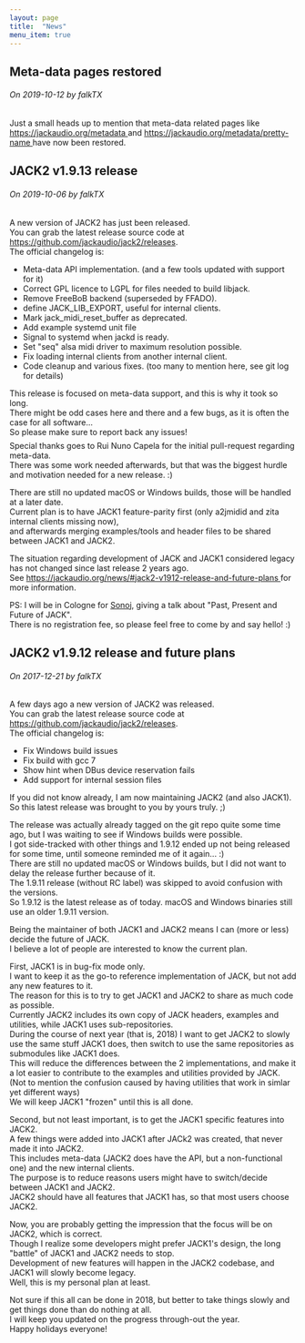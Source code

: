 ```yaml
---
layout: page
title:  "News"
menu_item: true
---
```


## Meta-data pages restored

<h6>On <i>2019-10-12</i> by <i>falkTX</i></h6>

<p>
    Just a small heads up to mention that meta-data related pages
      like <a href="https://jackaudio.org/metadata/"> https://jackaudio.org/metadata </a>
      and <a href="https://jackaudio.org/metadata/pretty-name/"> https://jackaudio.org/metadata/pretty-name </a>
    have now been restored.
</p>

## JACK2 v1.9.13 release

<h6>On <i>2019-10-06</i> by <i>falkTX</i></h6>

<p>
    A new version of JACK2 has just been released.<br/>
    You can grab the latest release source code at
        <a href="https://github.com/jackaudio/jack2/releases" target="_blank">
            https://github.com/jackaudio/jack2/releases</a>.<br/>
    The official changelog is:<br/>
</p>
<ul>
    <li>Meta-data API implementation. (and a few tools updated with support for it)</li>
    <li>Correct GPL licence to LGPL for files needed to build libjack.</li>
    <li>Remove FreeBoB backend (superseded by FFADO).</li>
    <li>define JACK_LIB_EXPORT, useful for internal clients.</li>
    <li>Mark jack_midi_reset_buffer as deprecated.</li>
    <li>Add example systemd unit file</li>
    <li>Signal to systemd when jackd is ready.</li>
    <li>Set "seq" alsa midi driver to maximum resolution possible.</li>
    <li>Fix loading internal clients from another internal client.</li>
    <li>Code cleanup and various fixes. (too many to mention here, see git log for details)</li>
</ul>
<p>
    This release is focused on meta-data support, and this is why it took so long.<br/>
    There might be odd cases here and there and a few bugs, as it is often the case for all software...<br/>
    So please make sure to report back any issues!<br/>
    <br style="line-height:0.5em"/>
    Special thanks goes to Rui Nuno Capela for the initial pull-request regarding meta-data.<br/>
    There was some work needed afterwards, but that was the biggest hurdle and motivation needed for a new release. :)
</p>
<p>
    There are still no updated macOS or Windows builds, those will be handled at a later date.<br/>
    Current plan is to have JACK1 feature-parity first (only a2jmidid and zita internal clients missing now),<br/>
    and afterwards merging examples/tools and header files to be shared between JACK1 and JACK2.<br/>
</p>
<p>
    The situation regarding development of JACK and JACK1 considered legacy has not changed since last release 2 years ago.<br/>
    See
    <a href="https://jackaudio.org/news/#jack2-v1912-release-and-future-plans">
        https://jackaudio.org/news/#jack2-v1912-release-and-future-plans
    </a>
    for more information.
</p>
<p>
    PS: I will be in Cologne for
    <a href="https://www.sonoj.org/" target="_blank">Sonoj</a>,
    giving a talk about "Past, Present and Future of JACK".<br/>
    There is no registration fee, so please feel free to come by and say hello! :)
</p>

## JACK2 v1.9.12 release and future plans

<h6>On <i>2017-12-21</i> by <i>falkTX</i></h6>

<p>
    A few days ago a new version of JACK2 was released.<br/>
    You can grab the latest release source code at
        <a href="https://github.com/jackaudio/jack2/releases" target="_blank">
            https://github.com/jackaudio/jack2/releases</a>.<br/>
    The official changelog is:<br/>
</p>
<ul>
    <li>Fix Windows build issues</li>
    <li>Fix build with gcc 7</li>
    <li>Show hint when DBus device reservation fails</li>
    <li>Add support for internal session files</li>
</ul>
<p>
    If you did not know already, I am now maintaining JACK2 (and also JACK1).<br/>
    So this latest release was brought to you by yours truly. ;)<br/>
</p>
<p>
    The release was actually already tagged on the git repo quite some time ago, but I was waiting to see if Windows builds were possible.<br/>
    I got side-tracked with other things and 1.9.12 ended up not being released for some time, until someone reminded me of it again... :)<br/>
    There are still no updated macOS or Windows builds, but I did not want to delay the release further because of it.<br/>
    The 1.9.11 release (without RC label) was skipped to avoid confusion with the versions.<br/>
    So 1.9.12 is the latest release as of today. macOS and Windows binaries still use an older 1.9.11 version.
</p>
<p>
    Being the maintainer of both JACK1 and JACK2 means I can (more or less) decide the future of JACK.<br/>
    I believe a lot of people are interested to know the current plan.<br/>
</p>
<p>
    First, JACK1 is in bug-fix mode only.<br/>
    I want to keep it as the go-to reference implementation of JACK, but not add any new features to it.<br/>
    The reason for this is to try to get JACK1 and JACK2 to share as much code as possible.<br/>
    Currently JACK2 includes its own copy of JACK headers, examples and utilities, while JACK1 uses sub-repositories.<br/>
    During the course of next year (that is, 2018) I want to get JACK2 to slowly use the same stuff JACK1 does, then switch to use the same repositories as submodules like JACK1 does.<br/>
    This will reduce the differences between the 2 implementations, and make it a lot easier to contribute to the examples and utilities provided by JACK.<br/>
    (Not to mention the confusion caused by having utilities that work in simlar yet different ways)<br/>
    We will keep JACK1 "frozen" until this is all done.<br/>
</p>
<p>
    Second, but not least important, is to get the JACK1 specific features into JACK2.<br/>
    A few things were added into JACK1 after JACk2 was created, that never made it into JACK2.<br/>
    This includes meta-data (JACK2 does have the API, but a non-functional one) and the new internal clients.<br/>
    The purpose is to reduce reasons users might have to switch/decide between JACK1 and JACK2.<br/>
    JACK2 should have all features that JACK1 has, so that most users choose JACK2.<br/>
</p>
<p>
    Now, you are probably getting the impression that the focus will be on JACK2, which is correct.<br/>
    Though I realize some developers might prefer JACK1's design, the long "battle" of JACK1 and JACK2 needs to stop.<br/>
    Development of new features will happen in the JACK2 codebase, and JACK1 will slowly become legacy.<br/>
    Well, this is my personal plan at least.<br/>
</p>
<p>
    Not sure if this all can be done in 2018, but better to take things slowly and get things done than do nothing at all.<br/>
    I will keep you updated on the progress through-out the year.<br/>
    Happy holidays everyone!<br/>
</p>
